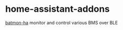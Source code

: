 # home-assistant-addons
[batmon-ha](https://github.com/slundeöö/batmon-ha/) monitor and control various BMS over BLE

